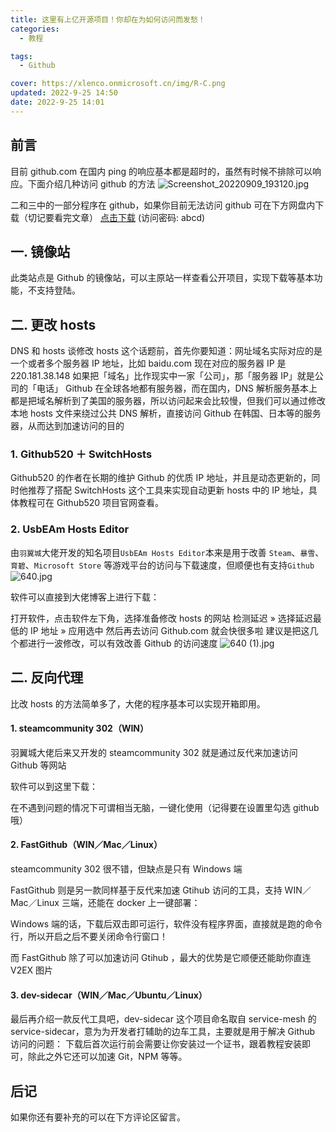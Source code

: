 ```yaml
---
title: 这里有上亿开源项目！你却在为如何访问而发愁！
categories:
  - 教程

tags:
  - Github

cover: https://xlenco.onmicrosoft.cn/img/R-C.png
updated: 2022-9-25 14:50
date: 2022-9-25 14:01
---
```


## 前言

目前 github.com 在国内 ping 的响应基本都是超时的，虽然有时候不排除可以响应。下面介绍几种访问 github 的方法
![Screenshot_20220909_193120.jpg](https://cdn.nlark.com/yuque/0/2022/jpeg/22578074/1662723236669-b055e63a-090b-4c08-9970-c1486b17a0ee.jpeg#crop=0&crop=0&crop=1&crop=1&from=url&id=HTr5k&margin=%5Bobject%20Object%5D&name=Screenshot_20220909_193120.jpg&originHeight=894&originWidth=988&originalType=binary&ratio=1&rotation=0&showTitle=false&size=120810&status=done&style=none&title=#crop=0&crop=0&crop=1&crop=1&id=toNck&originHeight=894&originWidth=988&originalType=binary&ratio=1&rotation=0&showTitle=false&status=done&style=none&title=)

二和三中的一部分程序在 github，如果你目前无法访问 github 可在下方网盘内下载（切记要看完文章）
[点击下载](https://url66.ctfile.com/d/30717266-51581416-a2a6ac?p=abcd) (访问密码: abcd)

## 一. 镜像站

此类站点是 Github 的镜像站，可以主原站一样查看公开项目，实现下载等基本功能，不支持登陆。

<a href="https://hub.nuaa.cf" target="cardlink"></a>

<a href="https://hub.yzuu.cf" target="cardlink"></a>

<a href="https://hub.njuu.cf" target="cardlink"></a>

## 二. 更改 hosts

DNS 和 hosts
谈修改 hosts 这个话题前，首先你要知道：网址域名实际对应的是一个或者多个服务器 IP 地址，比如 baidu.com 现在对应的服务器 IP 是 220.181.38.148
如果把「域名」比作现实中一家「公司」，那「服务器 IP」就是公司的「电话」
Github 在全球各地都有服务器，而在国内，DNS 解析服务基本上都是把域名解析到了美国的服务器，所以访问起来会比较慢，但我们可以通过修改本地 hosts 文件来绕过公共 DNS 解析，直接访问 Github 在韩国、日本等的服务器，从而达到加速访问的目的

### 1. Github520 ＋ SwitchHosts

Github520 的作者在长期的维护 Github 的优质 IP 地址，并且是动态更新的，同时他推荐了搭配 SwitchHosts 这个工具来实现自动更新 hosts 中的 IP 地址，具体教程可在 Github520 项目官网查看。

<a href="https://github.com/521xueweihan/GitHub520" target="cardlink"></a>

### 2. UsbEAm Hosts Editor

由`羽翼城`大佬开发的知名项目`UsbEAm Hosts Editor`本来是用于改善 `Steam`、`暴雪`、`育碧`、`Microsoft Store` 等游戏平台的访问与下载速度，但顺便也有支持`Github`
![640.jpg](https://cdn.nlark.com/yuque/0/2022/jpeg/22578074/1664083246307-201b1471-1e7d-4956-89d0-17303190b50c.jpeg#clientId=ud7f4aff3-14f5-4&crop=0&crop=0&crop=1&crop=1&errorMessage=unknown%20error&from=ui&id=u13815755&margin=%5Bobject%20Object%5D&name=640.jpg&originHeight=414&originWidth=776&originalType=binary&ratio=1&rotation=0&showTitle=false&size=28733&status=error&style=none&taskId=u1de24ac1-751b-4415-984b-f769b19a2aa&title=#crop=0&crop=0&crop=1&crop=1&id=w8lZ0&originHeight=414&originWidth=776&originalType=binary&ratio=1&rotation=0&showTitle=false&status=done&style=none&title=)

软件可以直接到大佬博客上进行下载：
<a href="https://www.dogfight360.com/blog/475" target="cardlink"></a>

打开软件，点击软件左下角，选择准备修改 hosts 的网站
检测延迟 » 选择延迟最低的 IP 地址 » 应用选中
然后再去访问 Github.com 就会快很多啦
建议是把这几个都进行一波修改，可以有效改善 Github 的访问速度
![640 (1).jpg](https://cdn.nlark.com/yuque/0/2022/jpeg/22578074/1664083361338-6f91a436-fede-43e1-9ed6-eae7e66ba43b.jpeg#clientId=u39095022-0fc4-4&crop=0&crop=0&crop=1&crop=1&errorMessage=unknown%20error&from=ui&id=u99733d55&margin=%5Bobject%20Object%5D&name=640%20%281%29.jpg&originHeight=204&originWidth=240&originalType=binary&ratio=1&rotation=0&showTitle=false&size=9001&status=error&style=none&taskId=u82485b55-ed3c-45ed-b523-79312de2e7a&title=#crop=0&crop=0&crop=1&crop=1&id=yA1vj&originHeight=204&originWidth=240&originalType=binary&ratio=1&rotation=0&showTitle=false&status=done&style=none&title=)

## 二. 反向代理

比改 hosts 的方法简单多了，大佬的程序基本可以实现开箱即用。

#### 1. steamcommunity 302（WIN）

羽翼城大佬后来又开发的 steamcommunity 302 就是通过反代来加速访问 Github 等网站

软件可以到这里下载：
<a href="https://www.dogfight360.com/blog/686" target="cardlink"></a>

在不遇到问题的情况下可谓相当无脑，一键化使用（记得要在设置里勾选 github 哦）

#### 2. FastGithub（WIN／Mac／Linux）

steamcommunity 302 很不错，但缺点是只有 Windows 端

FastGithub 则是另一款同样基于反代来加速 Gtihub 访问的工具，支持 WIN／Mac／Linux 三端，还能在 docker 上一键部署：

<a href="https://github.com/dotnetcore/FastGithub" target="cardlink"></a>

Windows 端的话，下载后双击即可运行，软件没有程序界面，直接就是跑的命令行，所以开启之后不要关闭命令行窗口！

而 FastGithub 除了可以加速访问 Gtihub ，最大的优势是它顺便还能助你直连 V2EX 图片

#### 3. dev-sidecar（WIN／Mac／Ubuntu／Linux）

最后再介绍一款反代工具吧，dev-sidecar 这个项目命名取自 service-mesh 的 service-sidecar，意为为开发者打辅助的边车工具，主要就是用于解决 Github 访问的问题：
<a href="https://gitee.com/docmirror/dev-sidecar" target="cardlink"></a>
下载后首次运行前会需要让你安装过一个证书，跟着教程安装即可，除此之外它还可以加速 Git，NPM 等等。

## 后记

如果你还有要补充的可以在下方评论区留言。
